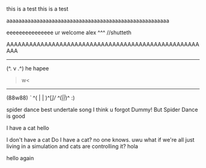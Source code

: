 this is a test
this is a test

aaaaaaaaaaaaaaaaaaaaaaaaaaaaaaaaaaaaaaaaaaaaaaaaaaaaaa

eeeeeeeeeeeeeee
ur welcome alex ^^^
//shutteth

AAAAAAAAAAAAAAAAAAAAAAAAAAAAAAAAAAAAAAAAAAAAAAAAAAAAAA
 _______
(^. v .^)
he hapee
>w<
  _____
 (88w88)  _`_
^( | | )^[___]/
^(_|_|_)^
:)

spider dance best undertale song
I think u forgot Dummy!
But Spider Dance is good


I have a cat
hello

I don't have a cat
Do I have a cat?
no one knows. 
uwu
what if we're all just living in a simulation
and cats are controlling it?
hola

hello again